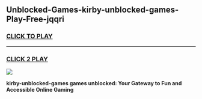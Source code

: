 
## Unblocked-Games-kirby-unblocked-games-Play-Free-jqqri
<h3>
<a href="https://premium76.site?title=kirby-unblocked-games&ref=21A">CLICK TO PLAY</a></h3>
<hr>

<h3>
<a href="https://premium76.site?title=kirby-unblocked-games&ref=21A">CLICK 2 PLAY</a>
  
</h3>

<a href="https://premium76.site?title=kirby-unblocked-games&ref=21A"><img src="https://clearcache.store/games.png"></a>


**kirby-unblocked-games games unblocked: Your Gateway to Fun and Accessible Online Gaming**
